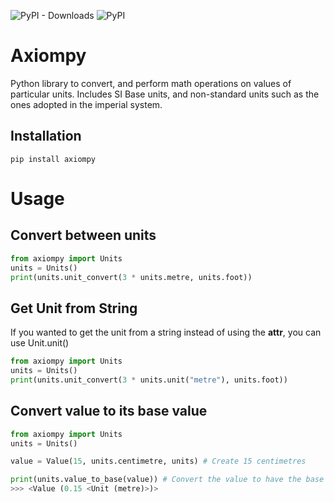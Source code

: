 ![PyPI - Downloads](https://img.shields.io/pypi/dm/axiompy)
![PyPI](https://img.shields.io/pypi/v/axiompy)

# Axiompy
Python library to convert, and perform math operations on values of particular units.
Includes SI Base units, and non-standard units such as the ones adopted in the imperial system.

## Installation

```
pip install axiompy
```

# Usage
## Convert between units
```python
from axiompy import Units
units = Units()
print(units.unit_convert(3 * units.metre, units.foot))
```

## Get Unit from String

If you wanted to get the unit from a string instead of using the __attr__, you can use Unit.unit()

```python
from axiompy import Units
units = Units()
print(units.unit_convert(3 * units.unit("metre"), units.foot))
```

## Convert value to its base value
```py
from axiompy import Units
units = Units()

value = Value(15, units.centimetre, units) # Create 15 centimetres

print(units.value_to_base(value)) # Convert the value to have the base unit of centimetres (metres)
>>> <Value (0.15 <Unit (metre)>)>
```
